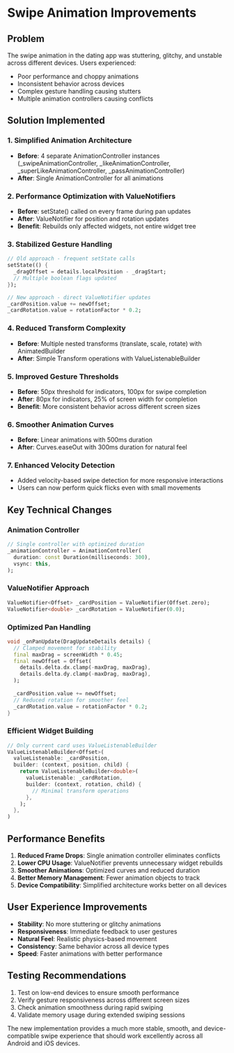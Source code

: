 # Swipe Animation Improvements

## Problem
The swipe animation in the dating app was stuttering, glitchy, and unstable across different devices. Users experienced:
- Poor performance and choppy animations
- Inconsistent behavior across devices
- Complex gesture handling causing stutters
- Multiple animation controllers causing conflicts

## Solution Implemented

### 1. **Simplified Animation Architecture**
- **Before**: 4 separate AnimationController instances (_swipeAnimationController, _likeAnimationController, _superLikeAnimationController, _passAnimationController)
- **After**: Single AnimationController for all animations

### 2. **Performance Optimization with ValueNotifiers**
- **Before**: setState() called on every frame during pan updates
- **After**: ValueNotifier for position and rotation updates
- **Benefit**: Rebuilds only affected widgets, not entire widget tree

### 3. **Stabilized Gesture Handling**
```dart
// Old approach - frequent setState calls
setState(() {
  _dragOffset = details.localPosition - _dragStart;
  // Multiple boolean flags updated
});

// New approach - direct ValueNotifier updates
_cardPosition.value += newOffset;
_cardRotation.value = rotationFactor * 0.2;
```

### 4. **Reduced Transform Complexity**
- **Before**: Multiple nested transforms (translate, scale, rotate) with AnimatedBuilder
- **After**: Simple Transform operations with ValueListenableBuilder

### 5. **Improved Gesture Thresholds**
- **Before**: 50px threshold for indicators, 100px for swipe completion
- **After**: 80px for indicators, 25% of screen width for completion
- **Benefit**: More consistent behavior across different screen sizes

### 6. **Smoother Animation Curves**
- **Before**: Linear animations with 500ms duration
- **After**: Curves.easeOut with 300ms duration for natural feel

### 7. **Enhanced Velocity Detection**
- Added velocity-based swipe detection for more responsive interactions
- Users can now perform quick flicks even with small movements

## Key Technical Changes

### Animation Controller
```dart
// Single controller with optimized duration
_animationController = AnimationController(
  duration: const Duration(milliseconds: 300),
  vsync: this,
);
```

### ValueNotifier Approach
```dart
ValueNotifier<Offset> _cardPosition = ValueNotifier(Offset.zero);
ValueNotifier<double> _cardRotation = ValueNotifier(0.0);
```

### Optimized Pan Handling
```dart
void _onPanUpdate(DragUpdateDetails details) {
  // Clamped movement for stability
  final maxDrag = screenWidth * 0.45;
  final newOffset = Offset(
    details.delta.dx.clamp(-maxDrag, maxDrag),
    details.delta.dy.clamp(-maxDrag, maxDrag),
  );
  
  _cardPosition.value += newOffset;
  // Reduced rotation for smoother feel
  _cardRotation.value = rotationFactor * 0.2;
}
```

### Efficient Widget Building
```dart
// Only current card uses ValueListenableBuilder
ValueListenableBuilder<Offset>(
  valueListenable: _cardPosition,
  builder: (context, position, child) {
    return ValueListenableBuilder<double>(
      valueListenable: _cardRotation,
      builder: (context, rotation, child) {
        // Minimal transform operations
      },
    );
  },
)
```

## Performance Benefits

1. **Reduced Frame Drops**: Single animation controller eliminates conflicts
2. **Lower CPU Usage**: ValueNotifier prevents unnecessary widget rebuilds
3. **Smoother Animations**: Optimized curves and reduced duration
4. **Better Memory Management**: Fewer animation objects to track
5. **Device Compatibility**: Simplified architecture works better on all devices

## User Experience Improvements

- **Stability**: No more stuttering or glitchy animations
- **Responsiveness**: Immediate feedback to user gestures
- **Natural Feel**: Realistic physics-based movement
- **Consistency**: Same behavior across all device types
- **Speed**: Faster animations with better performance

## Testing Recommendations

1. Test on low-end devices to ensure smooth performance
2. Verify gesture responsiveness across different screen sizes
3. Check animation smoothness during rapid swiping
4. Validate memory usage during extended swiping sessions

The new implementation provides a much more stable, smooth, and device-compatible swipe experience that should work excellently across all Android and iOS devices.

